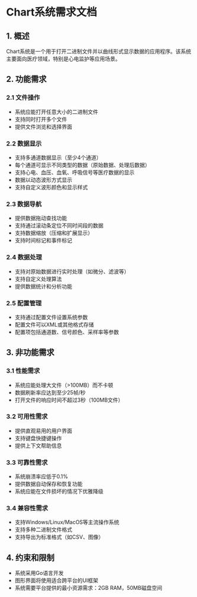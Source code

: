 # Chart系统需求文档

## 1. 概述
Chart系统是一个用于打开二进制文件并以曲线形式显示数据的应用程序。该系统主要面向医疗领域，特别是心电监护等应用场景。

## 2. 功能需求

### 2.1 文件操作
- 系统应能打开任意大小的二进制文件
- 支持同时打开多个文件
- 提供文件浏览和选择界面

### 2.2 数据显示
- 支持多通道数据显示（至少4个通道）
- 每个通道可显示不同类型的数据（原始数据、处理后数据）
- 支持心电、血压、血氧、呼吸信号等医疗数据的显示
- 数据以动态波形方式显示
- 支持自定义波形颜色和显示样式

### 2.3 数据导航
- 提供数据拖动查找功能
- 支持通过滚动条定位不同时间段的数据
- 支持数据缩放（压缩和扩展显示）
- 支持时间标记和事件标记

### 2.4 数据处理
- 支持对原始数据进行实时处理（如微分、滤波等）
- 支持自定义处理算法
- 提供数据统计和分析功能

### 2.5 配置管理
- 支持通过配置文件设置系统参数
- 配置文件可以XML或其他格式存储
- 配置项包括通道数、信号颜色、采样率等参数

## 3. 非功能需求

### 3.1 性能需求
- 系统应能处理大文件（>100MB）而不卡顿
- 数据刷新率应达到至少25帧/秒
- 打开文件的响应时间不超过3秒（100MB文件）

### 3.2 可用性需求
- 提供直观易用的用户界面
- 支持键盘快捷键操作
- 提供上下文帮助信息

### 3.3 可靠性需求
- 系统崩溃率应低于0.1%
- 提供数据自动保存和恢复功能
- 系统应能在文件损坏的情况下优雅降级

### 3.4 兼容性需求
- 支持Windows/Linux/MacOS等主流操作系统
- 支持多种二进制文件格式
- 支持导出为标准格式（如CSV、图像）

## 4. 约束和限制
- 系统采用Go语言开发
- 图形界面将使用适合跨平台的UI框架
- 系统需要平台提供的最小资源需求：2GB RAM，50MB磁盘空间 
